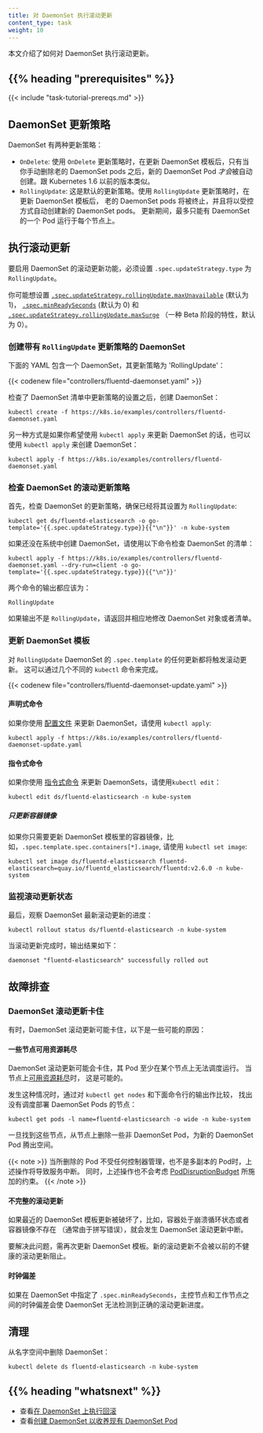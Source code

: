 ```yaml
---
title: 对 DaemonSet 执行滚动更新
content_type: task
weight: 10
---
```


<!--
reviewers:
- janetkuo
title: Perform a Rolling Update on a DaemonSet
content_type: task
-->

<!-- overview -->
<!--
This page shows how to perform a rolling update on a DaemonSet.
-->
本文介绍了如何对 DaemonSet 执行滚动更新。

## {{% heading "prerequisites" %}}

{{< include "task-tutorial-prereqs.md" >}}

<!-- steps -->

<!--
## DaemonSet Update Strategy

DaemonSet has two update strategy types:
-->
## DaemonSet 更新策略

DaemonSet 有两种更新策略：

<!--
* `OnDelete`: With `OnDelete` update strategy, after you update a DaemonSet template, new
  DaemonSet pods will *only* be created when you manually delete old DaemonSet
  pods. This is the same behavior of DaemonSet in Kubernetes version 1.5 or
  before.
* `RollingUpdate`: This is the default update strategy.  
  With `RollingUpdate` update strategy, after you update a
  DaemonSet template, old DaemonSet pods will be killed, and new DaemonSet pods
  will be created automatically, in a controlled fashion.
  At most one pod of the DaemonSet will be running on each node during the whole update process.
-->

* `OnDelete`: 使用 `OnDelete` 更新策略时，在更新 DaemonSet 模板后，只有当你手动删除老的
  DaemonSet pods 之后，新的 DaemonSet Pod *才会*被自动创建。跟 Kubernetes 1.6 以前的版本类似。
* `RollingUpdate`: 这是默认的更新策略。使用 `RollingUpdate` 更新策略时，在更新 DaemonSet 模板后，
  老的 DaemonSet pods 将被终止，并且将以受控方式自动创建新的 DaemonSet pods。
  更新期间，最多只能有 DaemonSet 的一个 Pod 运行于每个节点上。

<!--
## Performing a Rolling Update

To enable the rolling update feature of a DaemonSet, you must set its
`.spec.updateStrategy.type` to `RollingUpdate`.
-->
## 执行滚动更新

要启用 DaemonSet 的滚动更新功能，必须设置 `.spec.updateStrategy.type` 为 `RollingUpdate`。

<!--
You may want to set 
[`.spec.updateStrategy.rollingUpdate.maxUnavailable`](/docs/concepts/workloads/controllers/deployment/#max-unavailable) 
(default to 1),
[`.spec.minReadySeconds`](/docs/concepts/workloads/controllers/deployment/#min-ready-seconds) 
(default to 0) and 
[`.spec.updateStrategy.rollingUpdate.maxSurge`](/docs/reference/kubernetes-api/workload-resources/daemon-set-v1/#DaemonSetSpec)
(a beta feature and defaults to 0) as well.

-->
你可能想设置
[`.spec.updateStrategy.rollingUpdate.maxUnavailable`](/zh/docs/concepts/workloads/controllers/deployment/#max-unavailable) (默认为 1)，
[`.spec.minReadySeconds`](/zh/docs/concepts/workloads/controllers/deployment/#min-ready-seconds) (默认为 0) 和
[`.spec.updateStrategy.rollingUpdate.maxSurge`](/zh/docs/reference/kubernetes-api/workload-resources/daemon-set-v1/#DaemonSetSpec)
（一种 Beta 阶段的特性，默认为 0）。 

<!--
### Creating a DaemonSet with `RollingUpdate` update strategy

This YAML file specifies a DaemonSet with an update strategy as 'RollingUpdate'
-->
### 创建带有 `RollingUpdate` 更新策略的 DaemonSet

下面的 YAML 包含一个 DaemonSet，其更新策略为 'RollingUpdate'：

{{< codenew file="controllers/fluentd-daemonset.yaml" >}}

<!--
After verifying the update strategy of the DaemonSet manifest, create the DaemonSet:
-->
检查了 DaemonSet 清单中更新策略的设置之后，创建 DaemonSet：

```shell
kubectl create -f https://k8s.io/examples/controllers/fluentd-daemonset.yaml
```

<!--
Alternatively, use `kubectl apply` to create the same DaemonSet if you plan to
update the DaemonSet with `kubectl apply`.
-->
另一种方式是如果你希望使用 `kubectl apply` 来更新 DaemonSet 的话，也可以
使用 `kubectl apply` 来创建 DaemonSet：

```shell
kubectl apply -f https://k8s.io/examples/controllers/fluentd-daemonset.yaml
```

<!--
### Checking DaemonSet `RollingUpdate` update strategy

Check the update strategy of your DaemonSet, and make sure it's set to
`RollingUpdate`:
-->
### 检查 DaemonSet 的滚动更新策略

首先，检查 DaemonSet 的更新策略，确保已经将其设置为 `RollingUpdate`:

```shell
kubectl get ds/fluentd-elasticsearch -o go-template='{{.spec.updateStrategy.type}}{{"\n"}}' -n kube-system
```

<!--
If you haven't created the DaemonSet in the system, check your DaemonSet
manifest with the following command instead:
-->
如果还没在系统中创建 DaemonSet，请使用以下命令检查 DaemonSet 的清单：

```shell
kubectl apply -f https://k8s.io/examples/controllers/fluentd-daemonset.yaml --dry-run=client -o go-template='{{.spec.updateStrategy.type}}{{"\n"}}'
```

<!--
The output from both commands should be:
-->
两个命令的输出都应该为：

```
RollingUpdate
```

<!--
If the output isn't `RollingUpdate`, go back and modify the DaemonSet object or
manifest accordingly.
-->
如果输出不是 `RollingUpdate`，请返回并相应地修改 DaemonSet 对象或者清单。

<!--
### Updating a DaemonSet template

Any updates to a `RollingUpdate` DaemonSet `.spec.template` will trigger a rolling
update. Let's update the DaemonSet by applying a new YAML file. This can be done with several different `kubectl` commands.
-->
### 更新 DaemonSet 模板

对 `RollingUpdate` DaemonSet 的 `.spec.template` 的任何更新都将触发滚动更新。
这可以通过几个不同的 `kubectl` 命令来完成。

{{< codenew file="controllers/fluentd-daemonset-update.yaml" >}}

<!--
#### Declarative commands

If you update DaemonSets using
[configuration files](/docs/tasks/manage-kubernetes-objects/declarative-config/),
use `kubectl apply`:
-->
#### 声明式命令

如果你使用
[配置文件](/zh/docs/tasks/manage-kubernetes-objects/declarative-config/)
来更新 DaemonSet，请使用 `kubectl apply`:

```shell
kubectl apply -f https://k8s.io/examples/controllers/fluentd-daemonset-update.yaml
```

<!--
#### Imperative commands

If you update DaemonSets using
[imperative commands](/docs/concepts/overview/object-management-kubectl/imperative-command/),
use `kubectl edit`:
-->
#### 指令式命令

如果你使用
[指令式命令](/zh/docs/tasks/manage-kubernetes-objects/imperative-command/)
来更新 DaemonSets，请使用`kubectl edit`：

```shell
kubectl edit ds/fluentd-elasticsearch -n kube-system
```

<!--
##### Updating only the container image

If you only need to update the container image in the DaemonSet template, i.e.
`.spec.template.spec.containers[*].image`, use `kubectl set image`:
--->
##### 只更新容器镜像

如果你只需要更新 DaemonSet 模板里的容器镜像，比如，`.spec.template.spec.containers[*].image`, 
请使用 `kubectl set image`:

```shell
kubectl set image ds/fluentd-elasticsearch fluentd-elasticsearch=quay.io/fluentd_elasticsearch/fluentd:v2.6.0 -n kube-system
```

<!--
### Step 4: Watching the rolling update status

Finally, watch the rollout status of the latest DaemonSet rolling update:
-->
### 监视滚动更新状态

最后，观察 DaemonSet 最新滚动更新的进度：

```shell
kubectl rollout status ds/fluentd-elasticsearch -n kube-system
```

<!--
When the rollout is complete, the output is similar to this:
-->
当滚动更新完成时，输出结果如下：

```
daemonset "fluentd-elasticsearch" successfully rolled out
```

<!--
## Troubleshooting

### DaemonSet rolling update is stuck
-->
## 故障排查

### DaemonSet 滚动更新卡住

<!--
Sometimes, a DaemonSet rolling update may be stuck. Here are some possible
causes:

#### Some nodes run out of resources
-->
有时，DaemonSet 滚动更新可能卡住，以下是一些可能的原因：


#### 一些节点可用资源耗尽

<!--
The rollout is stuck because new DaemonSet pods can't be scheduled on at least one
node. This is possible when the node is
[running out of resources](/docs/concepts/scheduling-eviction/node-pressure-eviction/).

When this happens, find the nodes that don't have the DaemonSet pods scheduled on
by comparing the output of `kubectl get nodes` and the output of:
-->
DaemonSet 滚动更新可能会卡住，其 Pod 至少在某个节点上无法调度运行。
当节点上[可用资源耗尽](/zh/docs/concepts/scheduling-eviction/node-pressure-eviction/)时，
这是可能的。

发生这种情况时，通过对 `kubectl get nodes` 和下面命令行的输出作比较，
找出没有调度部署 DaemonSet Pods 的节点：

```shell
kubectl get pods -l name=fluentd-elasticsearch -o wide -n kube-system
```

<!--
Once you've found those nodes, delete some non-DaemonSet pods from the node to
make room for new DaemonSet pods.
-->
一旦找到这些节点，从节点上删除一些非 DaemonSet Pod，为新的 DaemonSet Pod 腾出空间。

<!--
This will cause service disruption when deleted pods are not controlled by any controllers or pods are not
replicated. This does not respect [PodDisruptionBudget](/docs/tasks/run-application/configure-pdb/)
either.
-->
{{< note >}}
当所删除的 Pod 不受任何控制器管理，也不是多副本的 Pod时，上述操作将导致服务中断。
同时，上述操作也不会考虑
[PodDisruptionBudget](/zh/docs/tasks/run-application/configure-pdb/)
所施加的约束。
{{< /note >}}

<!--
#### Broken rollout

If the recent DaemonSet template update is broken, for example, the container is
crash looping, or the container image doesn't exist (often due to a typo),
DaemonSet rollout won't progress.
-->
#### 不完整的滚动更新

如果最近的 DaemonSet 模板更新被破坏了，比如，容器处于崩溃循环状态或者容器镜像不存在
（通常由于拼写错误），就会发生 DaemonSet 滚动更新中断。

<!--
To fix this, update the DaemonSet template again. New rollout won't be
blocked by previous unhealthy rollouts.
-->
要解决此问题，需再次更新 DaemonSet 模板。新的滚动更新不会被以前的不健康的滚动更新阻止。

<!--
#### Clock skew

If `.spec.minReadySeconds` is specified in the DaemonSet, clock skew between
master and nodes will make DaemonSet unable to detect the right rollout
progress.
-->
#### 时钟偏差

如果在 DaemonSet 中指定了 `.spec.minReadySeconds`，主控节点和工作节点之间的时钟偏差会使
DaemonSet 无法检测到正确的滚动更新进度。

<!--
## Clean up

Delete DaemonSet from a namespace :
-->
## 清理

从名字空间中删除 DaemonSet：

```shell
kubectl delete ds fluentd-elasticsearch -n kube-system
```

## {{% heading "whatsnext" %}}

<!--
* See [Performing a rollback on a DaemonSet](/docs/tasks/manage-daemon/rollback-daemon-set/)
* See [Creating a DaemonSet to adopt existing DaemonSet pods](/docs/concepts/workloads/controllers/daemonset/)
-->
* 查看[在 DaemonSet 上执行回滚](/zh/docs/tasks/manage-daemon/rollback-daemon-set/)
* 查看[创建 DaemonSet 以收养现有 DaemonSet Pod](/zh/docs/concepts/workloads/controllers/daemonset/)

